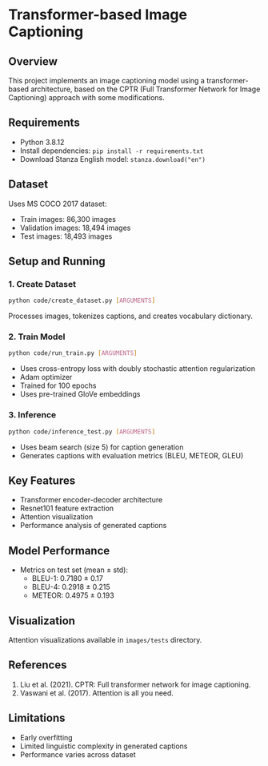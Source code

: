 # Transformer-based Image Captioning

## Overview
This project implements an image captioning model using a transformer-based architecture, based on the CPTR (Full Transformer Network for Image Captioning) approach with some modifications.

## Requirements
- Python 3.8.12
- Install dependencies: `pip install -r requirements.txt`
- Download Stanza English model: `stanza.download("en")`

## Dataset
Uses MS COCO 2017 dataset:
- Train images: 86,300 images
- Validation images: 18,494 images
- Test images: 18,493 images

## Setup and Running

### 1. Create Dataset
```bash
python code/create_dataset.py [ARGUMENTS]
```
Processes images, tokenizes captions, and creates vocabulary dictionary.

### 2. Train Model
```bash
python code/run_train.py [ARGUMENTS]
```
- Uses cross-entropy loss with doubly stochastic attention regularization
- Adam optimizer
- Trained for 100 epochs
- Uses pre-trained GloVe embeddings

### 3. Inference
```bash
python code/inference_test.py [ARGUMENTS]
```
- Uses beam search (size 5) for caption generation
- Generates captions with evaluation metrics (BLEU, METEOR, GLEU)

## Key Features
- Transformer encoder-decoder architecture
- Resnet101 feature extraction
- Attention visualization
- Performance analysis of generated captions

## Model Performance
- Metrics on test set (mean ± std):
  - BLEU-1: 0.7180 ± 0.17
  - BLEU-4: 0.2918 ± 0.215
  - METEOR: 0.4975 ± 0.193

## Visualization
Attention visualizations available in `images/tests` directory.

## References
1. Liu et al. (2021). CPTR: Full transformer network for image captioning.
2. Vaswani et al. (2017). Attention is all you need.

## Limitations
- Early overfitting
- Limited linguistic complexity in generated captions
- Performance varies across dataset
